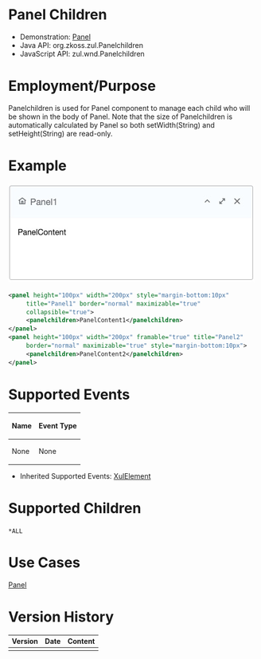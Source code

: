 

# Panel Children

- Demonstration: [Panel](http://www.zkoss.org/zkdemo/window/panel)
- Java API: <javadoc>org.zkoss.zul.Panelchildren</javadoc>
- JavaScript API:
  <javadoc directory="jsdoc">zul.wnd.Panelchildren</javadoc>


# Employment/Purpose

Panelchildren is used for Panel component to manage each child who will
be shown in the body of Panel. Note that the size of Panelchildren is
automatically calculated by Panel so both setWidth(String) and
setHeight(String) are read-only.

# Example

![](/zk_component_ref/images/ZKComRef_Panel_Simple_Examples.PNG)

```xml
<panel height="100px" width="200px" style="margin-bottom:10px"
     title="Panel1" border="normal" maximizable="true"
     collapsible="true">
     <panelchildren>PanelContent1</panelchildren>
</panel>
<panel height="100px" width="200px" framable="true" title="Panel2"
     border="normal" maximizable="true" style="margin-bottom:10px">
     <panelchildren>PanelContent2</panelchildren>
</panel>
```

# Supported Events

<table>
<thead>
<tr class="header">
<th><center>
<p>Name</p>
</center></th>
<th><center>
<p>Event Type</p>
</center></th>
</tr>
</thead>
<tbody>
<tr class="odd">
<td><p>None</p></td>
<td><p>None</p></td>
</tr>
</tbody>
</table>

- Inherited Supported Events: [
  XulElement]({{site.baseurl}}/zk_component_ref/base_components/xulelement#Supported_Events)

# Supported Children

`*ALL`

# Use Cases

[ Panel]({{site.baseurl}}/zk_component_ref/containers/panel#Use_Cases)

# Version History



| Version | Date | Content |
|---------|------|---------|
|         |      |         |


